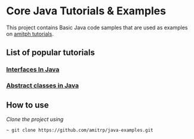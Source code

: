# Core Java Tutorials & Examples
This project contains Basic Java code samples that are used as examples on [amitph tutorials](https://www.amitph.com/).

## List of popular tutorials

### [Interfaces In Java](https://www.amitph.com/java-interface/)

### [Abstract classes in Java](https://www.amitph.com/java-abstract-class/ )
 

## How to use
*Clone the project using*
```
~ git clone https://github.com/amitrp/java-examples.git
```